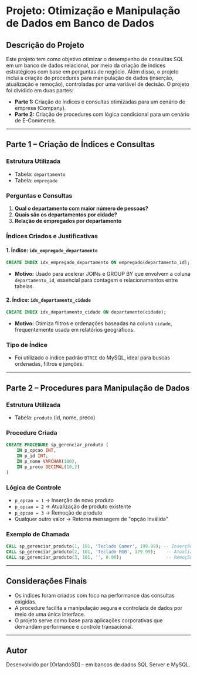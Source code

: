 # Projeto: Otimização e Manipulação de Dados em Banco de Dados

## Descrição do Projeto
Este projeto tem como objetivo otimizar o desempenho de consultas SQL em um banco de dados relacional, por meio da criação de índices estratégicos com base em perguntas de negócio. Além disso, o projeto inclui a criação de procedures para manipulação de dados (inserção, atualização e remoção), controladas por uma variável de decisão. O projeto foi dividido em duas partes:

- **Parte 1:** Criação de índices e consultas otimizadas para um cenário de empresa (Company).
- **Parte 2:** Criação de procedures com lógica condicional para um cenário de E-Commerce.

---

## Parte 1 – Criação de Índices e Consultas

### Estrutura Utilizada
- Tabela: `departamento`
- Tabela: `empregado`

### Perguntas e Consultas
1. **Qual o departamento com maior número de pessoas?**
2. **Quais são os departamentos por cidade?**
3. **Relação de empregados por departamento**

### Índices Criados e Justificativas

#### 1. Índice: `idx_empregado_departamento`
```sql
CREATE INDEX idx_empregado_departamento ON empregado(departamento_id);
```
- **Motivo:** Usado para acelerar JOINs e GROUP BY que envolvem a coluna `departamento_id`, essencial para contagem e relacionamentos entre tabelas.

#### 2. Índice: `idx_departamento_cidade`
```sql
CREATE INDEX idx_departamento_cidade ON departamento(cidade);
```
- **Motivo:** Otimiza filtros e ordenações baseadas na coluna `cidade`, frequentemente usada em relatórios geográficos.

### Tipo de Índice
- Foi utilizado o índice padrão `BTREE` do MySQL, ideal para buscas ordenadas, filtros e junções.

---

## Parte 2 – Procedures para Manipulação de Dados

### Estrutura Utilizada
- Tabela: `produto` (id, nome, preco)

### Procedure Criada
```sql
CREATE PROCEDURE sp_gerenciar_produto (
    IN p_opcao INT,
    IN p_id INT,
    IN p_nome VARCHAR(100),
    IN p_preco DECIMAL(10,2)
)
```

### Lógica de Controle
- `p_opcao = 1` → Inserção de novo produto
- `p_opcao = 2` → Atualização de produto existente
- `p_opcao = 3` → Remoção de produto
- Qualquer outro valor → Retorna mensagem de "opção inválida"

### Exemplo de Chamada
```sql
CALL sp_gerenciar_produto(1, 101, 'Teclado Gamer', 199.99); -- Inserção
CALL sp_gerenciar_produto(2, 101, 'Teclado RGB', 179.99);    -- Atualização
CALL sp_gerenciar_produto(3, 101, '', 0.00);                 -- Remoção
```

---

## Considerações Finais
- Os índices foram criados com foco na performance das consultas exigidas.
- A procedure facilita a manipulação segura e controlada de dados por meio de uma única interface.
- O projeto serve como base para aplicações corporativas que demandam performance e controle transacional.

---

## Autor
Desenvolvido por [OrlandoSD] – em bancos de dados SQL Server e MySQL.


